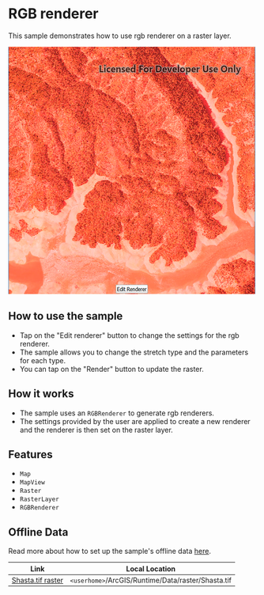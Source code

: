 # RGB renderer

This sample demonstrates how to use rgb renderer on a raster layer.

![](screenshot.png)

## How to use the sample
- Tap on the "Edit renderer" button to change the settings for the rgb renderer. 
- The sample allows you to change the stretch type and the parameters for each type. 
- You can tap on the "Render" button to update the raster.

## How it works
- The sample uses an `RGBRenderer` to generate rgb renderers. 
- The settings provided by the user are applied to create a new renderer and the renderer is then set on the raster layer.

## Features
- `Map`
- `MapView`
- `Raster`
- `RasterLayer`
- `RGBRenderer`

## Offline Data
Read more about how to set up the sample's offline data [here](http://links.esri.com/ArcGISRuntimeQtSamples).

Link | Local Location
---------|-------|
|[Shasta.tif raster](https://www.arcgis.com/home/item.html?id=c669445e6cb4490b8306f0c170a9cbb1)| `<userhome>`/ArcGIS/Runtime/Data/raster/Shasta.tif |


